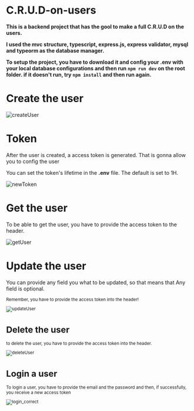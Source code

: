 # C.R.U.D-on-users

<strong>This is a backend project that has the gool to make a full C.R.U.D on the users. </strong>

<strong> I used the mvc structure, typescript, express.js, express validator, mysql and typeorm as the database manager.</strong>

<strong>To setup the project, you have to download it and config your .env with your local database configurations and then run  ```npm run dev``` 
on the root folder. if it doesn't run, try ```npm install``` and then run again.</strong>

<h1>Create the user</h1>

![createUser](https://user-images.githubusercontent.com/92902916/198898866-d7f582f6-dce6-4909-bb88-1cfca827c59c.png)

<h1>Token</h1>

<p>After the user is created, a access token is generated. That is gonna allow you to config the user </p>
<p>You can set the token's lifetime in the <strong>.env</strong> file. The default is set to 1H. </p>

![newToken](https://user-images.githubusercontent.com/92902916/198898931-69ce45d9-9c3b-4a99-94a4-eaa3c1d8a04f.png)

<h1>Get the user</h1>
<p>To be able to get the user, you have to provide the access token to the header.</p>

![getUser](https://user-images.githubusercontent.com/92902916/198899014-d6267190-41c6-4a66-a791-682725cd60e4.png)

<h1>Update the user</h1>
<p>You can provide any field you what to be updated, so that means that Any field is optional.</p>
<small>Remember, you have to provide the access token into the header!</>


![updateUser](https://user-images.githubusercontent.com/92902916/198899082-1f2317d8-1527-4513-a1b3-d2abb20ca5a1.png)

<h1>Delete the user</h1>
<p>to delete the user, you have to provide the access token into the header.</p>

![deleteUser](https://user-images.githubusercontent.com/92902916/198899308-6a44ed93-fdb8-44fe-8524-3600a85452ef.png)

<h1>Login a user</h1>
<p>To login a user, you have to provide the email and the password and then, if successfully, you receive a new access token</p>

![login_correct](https://user-images.githubusercontent.com/92902916/198899453-986c49da-7978-4e66-929b-2ec2550b3632.png)



